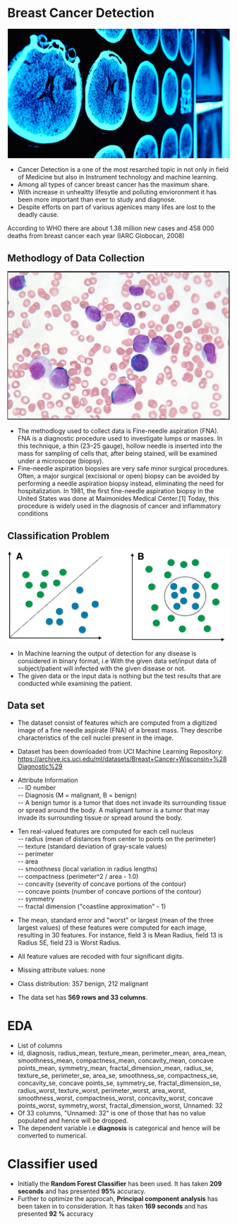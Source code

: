 # Breast Cancer Detection

![image.jpg](can3.jpg)
- Cancer Detection is a one of the most resarched topic in not only in field of Medicine but also in Instrument technology and machine learning.
- Among all types of cancer breast cancer has the maximum share.
- With increase in unhealtty lifesytle and polluting envioronment it has been more important than ever to study and diagnose.
- Despite efforts on part of various agenices many lifes are lost to the deadly cause.<br>

According to WHO there are about 1.38 million new cases and 458 000 deaths from breast cancer each year (IARC Globocan, 2008)

## Methodlogy of Data Collection

![image.jpg](fna.JPG)

- The methodlogy used to collect data is Fine-needle aspiration (FNA). FNA is a diagnostic procedure used to investigate lumps or masses. In this technique, a thin (23–25 gauge), hollow needle is inserted into the mass for sampling of cells that, after being stained, will be examined under a microscope (biopsy).
- Fine-needle aspiration biopsies are very safe minor surgical procedures. Often, a major surgical (excisional or open) biopsy can be avoided by performing a needle aspiration biopsy instead, eliminating the need for hospitalization. In 1981, the first fine-needle aspiration biopsy in the United States was done at Maimonides Medical Center.[1] Today, this procedure is widely used in the diagnosis of cancer and inflammatory conditions

## Classification Problem

![image.jpg](cp.JPG)

- In Machine learning the output of detection for any disease is considered in binary format, i.e With the given data set/input data of subject/patient will infected with the given disease or not. 
- The given data or the input data is nothing but the test results that are conducted while examining the patient.

## Data set

- The dataset consist of features which are computed from a digitized image of a fine needle aspirate (FNA) of a breast mass. They describe characteristics of the cell nuclei present in the image.

- Dataset has been downloaded from UCI Machine Learning Repository: https://archive.ics.uci.edu/ml/datasets/Breast+Cancer+Wisconsin+%28Diagnostic%29

- Attribute Information <br>
-- ID number <br>
-- Diagnosis (M = malignant, B = benign)<br> 
-- A benign tumor is a tumor that does not invade its surrounding tissue or spread around the body. A malignant tumor is a tumor that may invade its surrounding tissue or spread around the body.

- Ten real-valued features are computed for each cell nucleus <br>
-- radius (mean of distances from center to points on the perimeter)<br>
-- texture (standard deviation of gray-scale values)<br>
-- perimeter<br>
-- area <br>
-- smoothness (local variation in radius lengths) <br>
-- compactness (perimeter^2 / area - 1.0)<br>
-- concavity (severity of concave portions of the contour)<br>
-- concave points (number of concave portions of the contour)<br>
-- symmetry<br>
-- fractal dimension ("coastline approximation" - 1)<br>

- The mean, standard error and "worst" or largest (mean of the three largest values) of these features were computed for each image, resulting in 30 features. For instance, field 3 is Mean Radius, field 13 is Radius SE, field 23 is Worst Radius.
- All feature values are recoded with four significant digits.
- Missing attribute values: none
- Class distribution: 357 benign, 212 malignant
- The data set has __569 rows and 33 columns__.

# EDA
- List of columns 
- id, diagnosis, radius_mean, texture_mean, perimeter_mean, area_mean, smoothness_mean, compactness_mean, concavity_mean,
 concave points_mean, symmetry_mean, fractal_dimension_mean, radius_se, texture_se, perimeter_se, area_se, smoothness_se,
 compactness_se, concavity_se, concave points_se, symmetry_se, fractal_dimension_se, radius_worst, texture_worst,
 perimeter_worst, area_worst, smoothness_worst, compactness_worst, concavity_worst, concave points_worst,
 symmetry_worst, fractal_dimension_worst, Unnamed: 32
- Of 33 columns, "Unnamed: 32" is one of those that has no value populated and hence will be dropped.
- The dependent variable i.e __diagnosis__ is categorical and hence will be converted to numerical.

# Classifier used
- Initially the __Random Forest Classifier__ has been used. It has taken __209 seconds__ and has presented __95%__ accuracy.
- Further to optimize the approcah, __Principal component analysis__ has been taken in to consideration. It has taken __169 seconds__ and has presented __92 %__ accuracy 





